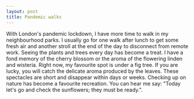 ```yaml
---
layout: post
title: Pandemic walks
---
```


With London's pandemic lockdown, I have more time to walk in my neighbourhood
parks. I usually go for one walk after lunch to get some fresh air and another
stroll at the end of the day to disconnect from remote work. Seeing the plants
and trees every day has become a treat. I have a fond memory of the cherry
blossom or the aroma of the flowering linden and wisteria. Right now, my
favourite spot is under a fig tree. If you are lucky, you will catch the
delicate aroma produced by the leaves. These spectacles are short and disappear
within days or weeks. Checking up on nature has become a favourite recreation.
You can hear me say: "Today let's go and check the sunflowers; they must be
ready.".
